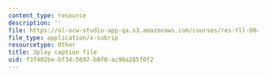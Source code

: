 ```yaml
---
content_type: resource
description: ''
file: https://ol-ocw-studio-app-qa.s3.amazonaws.com/courses/res-tll-004-stem-concept-videos-fall-2013/f3f402bebf345697b8f0ac90a285f0f2_FXWZr3mscUo.vtt
file_type: application/x-subrip
resourcetype: Other
title: 3play caption file
uid: f3f402be-bf34-5697-b8f0-ac90a285f0f2
---
```

